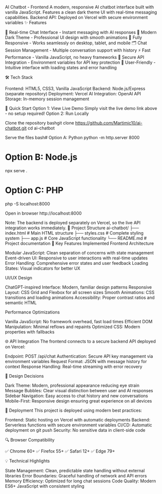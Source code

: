 AI Chatbot - Frontend
A modern, responsive AI chatbot interface built with vanilla JavaScript. Features a clean dark theme UI with real-time messaging capabilities.
Backend API: Deployed on Vercel with secure environment variables
✨ Features

💬 Real-time Chat Interface - Instant messaging with AI responses
🎨 Modern Dark Theme - Professional UI design with smooth animations
📱 Fully Responsive - Works seamlessly on desktop, tablet, and mobile
🗂️ Chat Session Management - Multiple conversation support with history
⚡ Fast Performance - Vanilla JavaScript, no heavy frameworks
🔐 Secure API Integration - Environment variables for API key protection
🎯 User-Friendly - Intuitive interface with loading states and error handling

🛠️ Tech Stack

Frontend: HTML5, CSS3, Vanilla JavaScript
Backend: Node.js/Express (separate repository)
Deployment: Vercel
AI Integration: OpenAI API
Storage: In-memory session management

🎯 Quick Start
Option 1: View Live Demo
Simply visit the live demo link above - no setup required!
Option 2: Run Locally

Clone the repository
bashgit clone https://github.com/Martimic10/ai-chatbot.git
cd ai-chatbot

Serve the files
bash# Option A: Python
python -m http.server 8000

# Option B: Node.js
npx serve .

# Option C: PHP
php -S localhost:8000

Open in browser
http://localhost:8000


Note: The backend is deployed separately on Vercel, so the live API integration works immediately.
📁 Project Structure
ai-chatbot/
├── index.html          # Main HTML structure
├── styles.css          # Complete styling system
├── app.js             # Core JavaScript functionality
└── README.md          # Project documentation
🔧 Key Features Implemented
Frontend Architecture

Modular JavaScript: Clean separation of concerns with state management
Event-driven UI: Responsive to user interactions with real-time updates
Error Handling: Comprehensive error states and user feedback
Loading States: Visual indicators for better UX

UI/UX Design

ChatGPT-inspired Interface: Modern, familiar design patterns
Responsive Layout: CSS Grid and Flexbox for all screen sizes
Smooth Animations: CSS transitions and loading animations
Accessibility: Proper contrast ratios and semantic HTML

Performance Optimizations

Vanilla JavaScript: No framework overhead, fast load times
Efficient DOM Manipulation: Minimal reflows and repaints
Optimized CSS: Modern properties with fallbacks

🌐 API Integration
The frontend connects to a secure backend API deployed on Vercel:

Endpoint: POST /api/chat
Authentication: Secure API key management via environment variables
Request Format: JSON with message history for context
Response Handling: Real-time streaming with error recovery

🎨 Design Decisions

Dark Theme: Modern, professional appearance reducing eye strain
Message Bubbles: Clear visual distinction between user and AI responses
Sidebar Navigation: Easy access to chat history and new conversations
Mobile-First: Responsive design ensuring great experience on all devices

🚀 Deployment
This project is deployed using modern best practices:

Frontend: Static hosting on Vercel with automatic deployments
Backend: Serverless functions with secure environment variables
CI/CD: Automatic deployment on git push
Security: No sensitive data in client-side code

🔍 Browser Compatibility

✅ Chrome 60+
✅ Firefox 55+
✅ Safari 12+
✅ Edge 79+

💡 Technical Highlights

State Management: Clean, predictable state handling without external libraries
Error Boundaries: Graceful handling of network and API errors
Memory Efficiency: Optimized for long chat sessions
Code Quality: Modern ES6+ JavaScript with consistent styling
